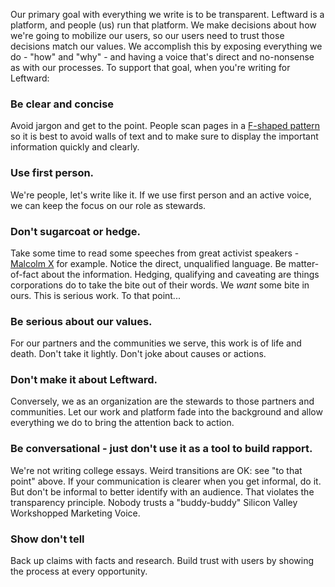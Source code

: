 Our primary goal with everything we write is to be transparent. Leftward is a platform, and people (us) run that platform. We make decisions about how we're going to mobilize our users, so our users need to trust those decisions match our values. We accomplish this by exposing everything we do - "how" and "why" - and having a voice that's direct and no-nonsense as with our processes. To support that goal, when you're writing for Leftward:

### Be clear and concise
Avoid jargon and get to the point. People scan pages in a [F-shaped pattern](https://www.nngroup.com/articles/f-shaped-pattern-reading-web-content/) so it is best to avoid walls of text and to make sure to display the important information quickly and clearly.  

### Use first person.
We're people, let's write like it. If we use first person and an active voice, we can keep the focus on our role as stewards.

### Don't sugarcoat or hedge.
Take some time to read some speeches from great activist speakers - [Malcolm X](https://americanradioworks.publicradio.org/features/blackspeech/mx.html) for example. Notice the direct, unqualified language. Be matter-of-fact about the information. Hedging, qualifying and caveating are things corporations do to take the bite out of their words. We *want* some bite in ours. This is serious work. To that point...

### Be serious about our values.
For our partners and the communities we serve, this work is of life and death. Don't take it lightly. Don't joke about causes or actions.

### Don't make it about Leftward.
Conversely, we as an organization are the stewards to those partners and communities. Let our work and platform fade into the background and allow everything we do to bring the attention back to action.

### Be conversational - just don't use it as a tool to build rapport.
We're not writing college essays. Weird transitions are OK: see "to that point" above. If your communication is clearer when you get informal, do it. But don't be informal to better identify with an audience. That violates the transparency principle. Nobody trusts a "buddy-buddy" Silicon Valley Workshopped Marketing Voice.

### Show don't tell
Back up claims with facts and research. Build trust with users by showing the process at every opportunity.
